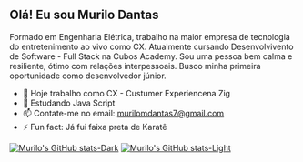## Olá! Eu sou Murilo Dantas

Formado em Engenharia Elétrica, trabalho na maior empresa de tecnologia do entretenimento ao vivo como CX. Atualmente cursando Desenvolvivento de Software - Full Stack na Cubos Academy. Sou uma pessoa bem calma e resiliente, ótimo com relações interpessoais. Busco  minha primeira oportunidade como desenvolvedor júnior.

- 🔭 Hoje trabalho como CX - Custumer Experiencena Zig
- 🌱 Estudando Java Script
- 📫 Contate-me no email: murilomdantas7@gmail.com
- ⚡ Fun fact: Já fui faixa preta de Karatê


[![Murilo's GitHub stats-Dark](https://github-readme-stats.vercel.app/api?username=murilo-dantas&show_icons=true&theme=dark#gh-dark-mode-only)](https://github.com/murilo-dantas/github-readme-stats#gh-dark-mode-only)
[![Murilo's GitHub stats-Light](https://github-readme-stats.vercel.app/api?username=murilo-dantas&show_icons=true&theme=default#gh-light-mode-only)](https://github.com/murilo-dantas/github-readme-stats#gh-light-mode-only)


          
            
          
